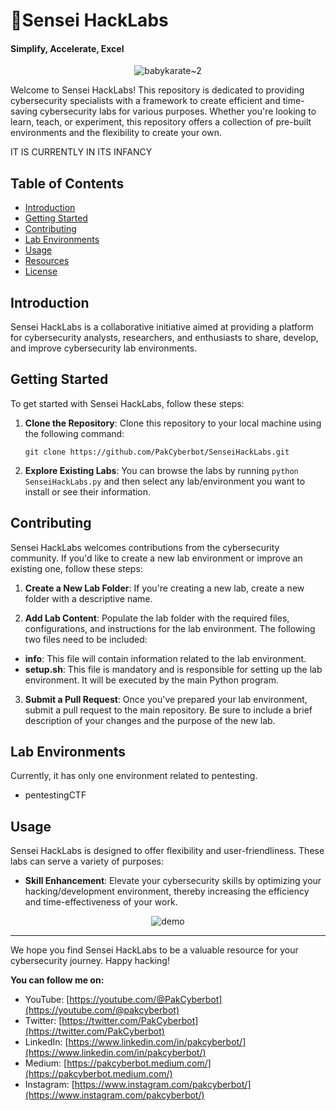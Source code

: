 # 🥋Sensei HackLabs
#### Simplify, Accelerate, Excel

<center>

![babykarate~2](https://github.com/PakCyberbot/Sensei-HackLabs/assets/93365275/1d7952de-8a6e-41af-9078-eb1c7890e5aa)

</center>

Welcome to Sensei HackLabs! This repository is dedicated to providing cybersecurity specialists with a framework to create efficient and time-saving cybersecurity labs for various purposes. Whether you're looking to learn, teach, or experiment, this repository offers a collection of pre-built environments and the flexibility to create your own. 

IT IS CURRENTLY IN ITS INFANCY

## Table of Contents

- [Introduction](#introduction)
- [Getting Started](#getting-started)
- [Contributing](#contributing)
- [Lab Environments](#lab-environments)
- [Usage](#usage)
- [Resources](#resources)
- [License](#license)

## Introduction

Sensei HackLabs is a collaborative initiative aimed at providing a platform for cybersecurity analysts, researchers, and enthusiasts to share, develop, and improve cybersecurity lab environments.

## Getting Started

To get started with Sensei HackLabs, follow these steps:

1. **Clone the Repository**: Clone this repository to your local machine using the following command:
   ```
   git clone https://github.com/PakCyberbot/SenseiHackLabs.git
   ```

2. **Explore Existing Labs**: You can browse the labs by running 
``
python SenseiHackLabs.py
``
and then select any lab/environment you want to install or see their information.

## Contributing

Sensei HackLabs welcomes contributions from the cybersecurity community. If you'd like to create a new lab environment or improve an existing one, follow these steps:

1. **Create a New Lab Folder**: If you're creating a new lab, create a new folder with a descriptive name.

2. **Add Lab Content**: Populate the lab folder with the required files, configurations, and instructions for the lab environment. The following two files need to be included:

- **info**: This file will contain information related to the lab environment.
- **setup.sh**: This file is mandatory and is responsible for setting up the lab environment. It will be executed by the main Python program.

3. **Submit a Pull Request**: Once you've prepared your lab environment, submit a pull request to the main repository. Be sure to include a brief description of your changes and the purpose of the new lab.

## Lab Environments

Currently, it has only one environment related to pentesting.

- pentestingCTF


## Usage

Sensei HackLabs is designed to offer flexibility and user-friendliness. These labs can serve a variety of purposes:

- **Skill Enhancement**: Elevate your cybersecurity skills by optimizing your hacking/development environment, thereby increasing the efficiency and time-effectiveness of your work.

<center>

![demo](https://github.com/PakCyberbot/Sensei-HackLabs/assets/93365275/613393fa-a0ba-4b7a-bba9-b30f4ba9c284)

</center>

---

We hope you find Sensei HackLabs to be a valuable resource for your cybersecurity journey. Happy hacking!

**You can follow me on:**

- YouTube: [https://youtube.com/@PakCyberbot](https://youtube.com/@pakcyberbot)
- Twitter: [https://twitter.com/PakCyberbot](https://twitter.com/PakCyberbot)
- LinkedIn: [https://www.linkedin.com/in/pakcyberbot/](https://www.linkedin.com/in/pakcyberbot/)
- Medium: [https://pakcyberbot.medium.com/](https://pakcyberbot.medium.com/)
- Instagram: [https://www.instagram.com/pakcyberbot/](https://www.instagram.com/pakcyberbot/)

